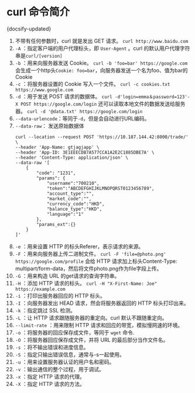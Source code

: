 # curl 命令简介
{docsify-updated}

1. 不带有任何参数时，curl 就是发出 GET 请求。
	`curl http://www.baidu.com`
2. `-A` ：指定客户端的用户代理标头，即 `User-Agent` 。curl 的默认用户代理字符串是`curl/[version]`
3. `-b` ：用来向服务器发送 Cookie。
	`curl -b 'foo=bar' https://google.com`
	会生成一个http头`Cookie: foo=bar`，向服务器发送一个名为foo、值为bar的 Cookie
4. `-c` ：将服务器设置的 Cookie 写入一个文件。
	`curl -c cookies.txt https://www.google.com`
5. `-d` ：用于发送 POST 请求的数据体。
	`curl -d'login=emma＆password=123'-X POST https://google.com/login`
	还可以读取本地文件的数据发送给服务器。
	`curl -d '@data.txt' https://google.com/login`
6. `--data-urlencode`：等同于`-d`，但是会自动进行URL编码。
7. `--data-raw`： 发送原始数据体
	```
	curl --location --request POST 'https://10.187.144.42:8000/trade/' \
	--header 'App-Name: gtjagjapp' \
	--header 'App-ID: 3E1EEECDB7A577CCA1A2E2C1885DBE7A' \
	--header 'Content-Type: application/json' \
	--data-raw '[
		{
			"code": "1231",
			"params": {
				"username":"700210",
				"token":"ABCDEFGHIJKLMNOPQRST0123456789",
				"account_type":"",
				"market_code":"",
				"currency_code":"HKD",
				"balance_type":"HKD",
				"language":"1"
			},
			"params_ext":{}
		}
	]'
	```
8. `-e` ：用来设置 HTTP 的标头Referer，表示请求的来源。
9.  `-F` ：用来向服务器上传二进制文件。
	`curl -F 'file=@photo.png' https://google.com/profile`
	会给 HTTP 请求加上标头Content-Type: multipart/form-data，然后将文件photo.png作为file字段上传。
9.  `-G` ：用来构造 URL 的get请求的查询字符串。
10. `-H` ：添加 HTTP 请求的标头。  `curl -H "X-First-Name: Joe" https://example.com`
11. `-i` ：打印出服务器回应的 HTTP 标头。
12. `-I` ：向服务器发出 HEAD 请求，然会将服务器返回的 HTTP 标头打印出来。
13. `-k` ：指定跳过 SSL 检测。
14. `-L` ：让 HTTP 请求跟随服务器的重定向。curl 默认不跟随重定向。
15. `--limit-rate` ：用来限制 HTTP 请求和回应的带宽，模拟慢网速的环境。
16. `-o` ：将服务器的回应保存成文件，等同于 `wget` 命令.
17. `-O` ：将服务器回应保存成文件，并将 URL 的最后部分当作文件名。
18. `-s` ：将不输出错误和进度信息。
19. `-S` ：指定只输出错误信息，通常与-s一起使用。
20. `-u` ：用来设置服务器认证的用户名和密码。
21. `-v` ：输出通信的整个过程，用于调试。
22. `-x` ：指定 HTTP 请求的代理。
23. `-X` ：指定 HTTP 请求的方法。